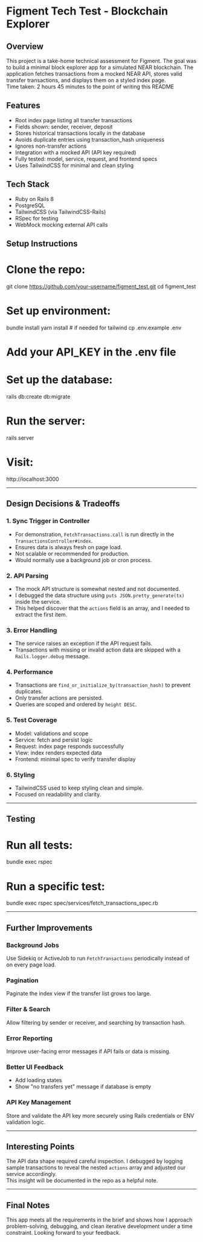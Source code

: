# Figment Tech Test - Blockchain Explorer

## Overview

This project is a take-home technical assessment for Figment. The goal was to build a minimal block explorer app for a simulated NEAR blockchain. The application fetches transactions from a mocked NEAR API, stores valid transfer transactions, and displays them on a styled index page.  
Time taken: 2 hours 45 minutes to the point of writing this README

## Features

- Root index page listing all transfer transactions  
- Fields shown: sender, receiver, deposit  
- Stores historical transactions locally in the database  
- Avoids duplicate entries using transaction_hash uniqueness  
- Ignores non-transfer actions  
- Integration with a mocked API (API key required)  
- Fully tested: model, service, request, and frontend specs  
- Uses TailwindCSS for minimal and clean styling  

## Tech Stack

- Ruby on Rails 8  
- PostgreSQL  
- TailwindCSS (via TailwindCSS-Rails)  
- RSpec for testing  
- WebMock mocking external API calls  

## Setup Instructions

# Clone the repo:
git clone https://github.com/your-username/figment_test.git
cd figment_test

# Set up environment:
bundle install
yarn install # if needed for tailwind
cp .env.example .env
# Add your API_KEY in the .env file

# Set up the database:
rails db:create db:migrate

# Run the server:
rails server

# Visit:
http://localhost:3000

---

## Design Decisions & Tradeoffs

### 1. Sync Trigger in Controller

- For demonstration, `FetchTransactions.call` is run directly in the `TransactionsController#index`.  
- Ensures data is always fresh on page load.  
- Not scalable or recommended for production.  
- Would normally use a background job or cron process.  

### 2. API Parsing

- The mock API structure is somewhat nested and not documented.  
- I debugged the data structure using `puts JSON.pretty_generate(tx)` inside the service.  
- This helped discover that the `actions` field is an array, and I needed to extract the first item.  

### 3. Error Handling

- The service raises an exception if the API request fails.  
- Transactions with missing or invalid action data are skipped with a `Rails.logger.debug` message.  

### 4. Performance

- Transactions are `find_or_initialize_by(transaction_hash)` to prevent duplicates.  
- Only transfer actions are persisted.  
- Queries are scoped and ordered by `height DESC`.  

### 5. Test Coverage

- Model: validations and scope  
- Service: fetch and persist logic  
- Request: index page responds successfully  
- View: index renders expected data  
- Frontend: minimal spec to verify transfer display  

### 6. Styling

- TailwindCSS used to keep styling clean and simple.  
- Focused on readability and clarity.  

---

## Testing

# Run all tests:
bundle exec rspec

# Run a specific test:
bundle exec rspec spec/services/fetch_transactions_spec.rb

---

## Further Improvements

### Background Jobs
Use Sidekiq or ActiveJob to run `FetchTransactions` periodically instead of on every page load.

### Pagination
Paginate the index view if the transfer list grows too large.

### Filter & Search
Allow filtering by sender or receiver, and searching by transaction hash.

### Error Reporting
Improve user-facing error messages if API fails or data is missing.

### Better UI Feedback
- Add loading states  
- Show "no transfers yet" message if database is empty

### API Key Management
Store and validate the API key more securely using Rails credentials or ENV validation logic.

---

## Interesting Points

The API data shape required careful inspection. I debugged by logging sample transactions to reveal the nested `actions` array and adjusted our service accordingly.  
This insight will be documented in the repo as a helpful note.

---

## Final Notes

This app meets all the requirements in the brief and shows how I approach problem-solving, debugging, and clean iterative development under a time constraint. Looking forward to your feedback.

